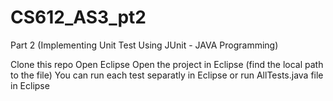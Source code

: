 # CS612_AS3_pt2
Part 2 (Implementing Unit Test Using JUnit - JAVA Programming)

Clone this repo
Open Eclipse
Open the project in Eclipse (find the local path to the file)
You can run each test separatly in Eclipse or run AllTests.java file in Eclipse
